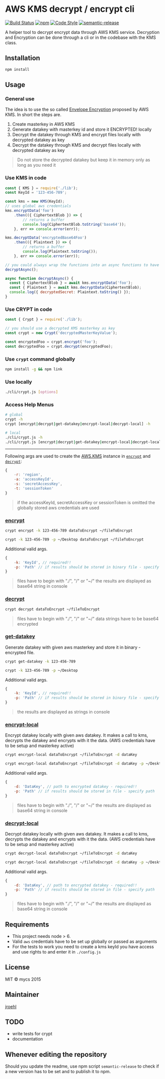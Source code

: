 # AWS KMS decrypt / encrypt cli

[![Build Status](https://travis-ci.org/mycsHQ/crypt-aws-kms.svg?branch=master)](https://travis-ci.org/mycsHQ/crypt-aws-kms)
[![npm](https://img.shields.io/npm/v/crypt-aws-kms.svg)](https://www.npmjs.com/package/crypt-aws-kms)
[![Code Style](https://img.shields.io/badge/code%20style-eslint--mycs-brightgreen.svg)](https://github.com/mycsHQ/eslint-config-mycs)
[![semantic-release](https://img.shields.io/badge/%20%20%F0%9F%93%A6%F0%9F%9A%80-semantic--release-e10079.svg)](https://github.com/semantic-release/semantic-release)

A helper tool to decrypt encrypt data through AWS KMS service. Decryption and Encryption can be done through a cli or in the codebase with the KMS class.

## Installation

```bash
npm install
```

## Usage

### General use
The idea is to use the so called [Envelope Encryption](http://docs.aws.amazon.com/kms/latest/developerguide/workflow.html "Envelope Encryption") proposed by AWS KMS.
In short the steps are.
1. Create masterkey in AWS KMS
2. Generate datakey with masterkey id and store it ENCRYPTED! locally
3. Decrypt the datakey through KMS and encrypt files locally with decrypted datakey as key
4. Decrypt the datakey through KMS and decrypt files locally with decrypted datakey as key

> Do not store the decrypted datakey but keep it in memory only as long as you need it

### Use KMS in code

```javascript
const { KMS } = require('./lib');
const KeyId = '123-456-789';

const kms = new KMS(KeyId);
// uses global aws credentials
kms.encryptData('foo')
    .then(({ CiphertextBlob }) => {
        // returns a buffer
        console.log(CiphertextBlob.toString('base64'));
    }, err => console.error(err));

kms.decryptData('encryptedBase64Foo')
    .then(({ Plaintext }) => {
        // returns a buffer
        console.log(Plaintext.toString());
    }, err => console.error(err));

// you could always wrap the functions into an async functions to have an synchronous workflow
decryptAsync();

async function decryptAsync() {
  const { CiphertextBlob } = await kms.encryptData('foo');
  const { Plaintext } = await kms.decryptData(CiphertextBlob);
  console.log({ decryptedSecret: Plaintext.toString() });
}
```

### Use CRYPT in code

```javascript
const { Crypt } = require('./lib');

// you should use a decrypted KMS masterkey as key
const crypt = new Crypt('decryptedMasterKeyValue');

const encryptedFoo = crypt.encrypt('foo');
const decryptedFoo = crypt.decrypt(encryptedFoo);

```

### Use `crypt` command globally
```bash
npm install -g && npm link
```

### Use locally
```bash
./cli/crypt.js [options]
```

### Access Help Menus

```bash
# global
crypt -h
crypt [encrypt|decrypt|get-datakey|encrypt-local|decrypt-local] -h

# local
./cli/crypt.js -h
./cli/crypt.js [encrypt|decrypt|get-datakey|encrypt-local|decrypt-local] -h
```
___

Following args are used to create the [AWS.KMS](http://docs.aws.amazon.com/AWSJavaScriptSDK/latest/AWS/KMS.html#constructor-property "AWS.KMS") instance in [`encrypt`](#encrypt) and [`decrypt`](#decrypt):

```javascript
{
    -r: 'region',
    -a: 'accessKeyId',
    -s: 'secretAccessKey',
    -t: 'sessionToken'
}
```

> if the accessKeyId, secretAccessKey or sessionToken is omitted the globally stored aws credentials are used

<a name="encrypt"></a>
### [encrypt](http://docs.aws.amazon.com/AWSJavaScriptSDK/latest/AWS/KMS.html#encrypt-property "encrypt aws docu")

```bash
crypt encrypt -k 123-456-789 dataToEncrypt ~/fileToEncrypt

crypt -k 123-456-789 -p ~/Desktop dataToEncrypt ~/fileToEncrypt
```

Additional valid args.
```javascript
{
    -k: 'KeyId', // required!!
    -p: 'Path' // if results should be stored in binary file - specify path
}
```

> files have to begin with "./", "/" or "~/"
> the results are displayed as base64 string in console

<a name="decrypt"></a>
### [decrypt](http://docs.aws.amazon.com/AWSJavaScriptSDK/latest/AWS/KMS.html#decrypt-property "decrypt aws docu")

```bash
crypt decrypt dataToEncrypt ~/fileToEncrypt
```
> files have to begin with "./", "/" or "~/"
> data strings have to be base64 encrypted

<a name="get-datakey"></a>
### [get-datakey](http://docs.aws.amazon.com/AWSJavaScriptSDK/latest/AWS/KMS.html#generateDataKey-property "generateDataKey aws docu")

Generate datakey with given aws masterkey and store it in binary - encrypted file.

```bash
crypt get-datakey -k 123-456-789

crypt -k 123-456-789 -p ~/Desktop
```

Additional valid args.
```javascript
{
    -k: 'KeyId', // required!!
    -p: 'Path' // if results should be stored in binary file - specify path
}
```

> the results are displayed as strings in console

<a name="encrypt-local"></a>
### [encrypt-local](https://nodejs.org/api/crypto.html#crypto_class_cipher "crypto nodejs docu")

Encrypt datakey locally with given aws datakey. It makes a call to kms, decrypts the datakey and encrypts with it the data. (AWS credentials have to be setup and masterkey active)

```bash
crypt encrypt-local dataToEncrypt ~/fileToEncrypt -d dataKey

crypt encrypt-local dataToEncrypt ~/fileToEncrypt -d dataKey -p ~/Desktop
```

Additional valid args.
```javascript
{
    -d: 'DataKey', // path to encrypted datakey - required!!
    -p: 'Path' // if results should be stored in file - specify path
}
```

> files have to begin with "./", "/" or "~/"
> the results are displayed as base64 string in console

<a name="decrypt-local"></a>
### [decrypt-local](https://nodejs.org/api/crypto.html#crypto_class_cipher "crypto nodejs docu")

Decrypt datakey locally with given aws datakey. It makes a call to kms, decrypts the datakey and encrypts with it the data. (AWS credentials have to be setup and masterkey active)

```bash
crypt decrypt-local dataToEncrypt ~/fileToEncrypt -d dataKey

crypt decrypt-local dataToEncrypt ~/fileToEncrypt -d dataKey -p ~/Desktop
```

Additional valid args.
```javascript
{
    -d: 'DataKey', // path to encrypted datakey - required!!
    -p: 'Path' // if results should be stored in file - specify path
}
```

> files have to begin with "./", "/" or "~/"
> the results are displayed as base64 string in console


## Requirements

- This project needs node > 6.
- Valid `aws` credentials have to be set up globally or passed as arguments
- For the tests to work you need to create a kms keyId you have access and use rights to and enter it in `./config.js`

## License
MIT
© mycs 2015

## Maintainer
[jroehl](https://github.com/jroehl "jroehl")

## TODO
- write tests for crypt
- documentation

## Whenever editing the repository

Should you update the readme, use npm script `semantic-release` to check if a new version has to be set and to publish it to npm.